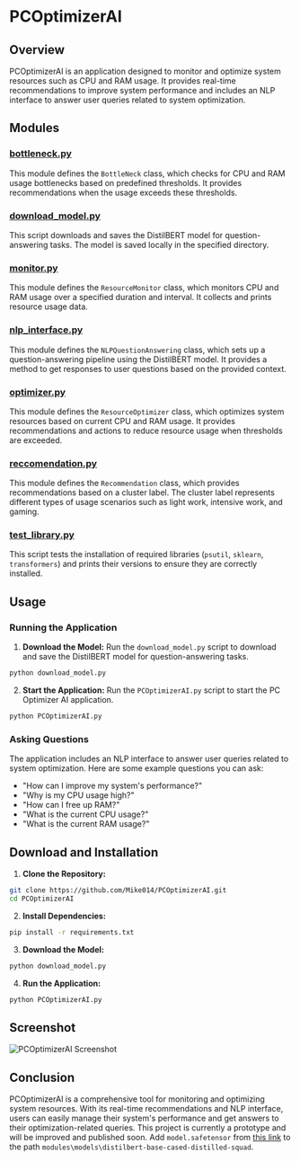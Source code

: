 # PCOptimizerAI

## Overview

PCOptimizerAI is an application designed to monitor and optimize system resources such as CPU and RAM usage. It provides real-time recommendations to improve system performance and includes an NLP interface to answer user queries related to system optimization.

## Modules

### [bottleneck.py](#bottleneckpy-context)

This module defines the `BottleNeck` class, which checks for CPU and RAM usage bottlenecks based on predefined thresholds. It provides recommendations when the usage exceeds these thresholds.

### [download_model.py](#download_modelpy-context)

This script downloads and saves the DistilBERT model for question-answering tasks. The model is saved locally in the specified directory.

### [monitor.py](#monitorpy-context)

This module defines the `ResourceMonitor` class, which monitors CPU and RAM usage over a specified duration and interval. It collects and prints resource usage data.

### [nlp_interface.py](#nlp_interfacepy-context)

This module defines the `NLPQuestionAnswering` class, which sets up a question-answering pipeline using the DistilBERT model. It provides a method to get responses to user questions based on the provided context.

### [optimizer.py](#optimizerpy-context)

This module defines the `ResourceOptimizer` class, which optimizes system resources based on current CPU and RAM usage. It provides recommendations and actions to reduce resource usage when thresholds are exceeded.

### [reccomendation.py](#reccomendationpy-context)

This module defines the `Recommendation` class, which provides recommendations based on a cluster label. The cluster label represents different types of usage scenarios such as light work, intensive work, and gaming.

### [test_library.py](#test_librarypy-context)

This script tests the installation of required libraries (`psutil`, `sklearn`, `transformers`) and prints their versions to ensure they are correctly installed.

## Usage

### Running the Application

1. **Download the Model:**
   Run the `download_model.py` script to download and save the DistilBERT model for question-answering tasks.

```bash
python download_model.py
```
   
2. **Start the Application:**
   Run the `PCOptimizerAI.py` script to start the PC Optimizer AI application.

```bash
python PCOptimizerAI.py
```

### Asking Questions

The application includes an NLP interface to answer user queries related to system optimization. Here are some example questions you can ask:

- "How can I improve my system's performance?"
- "Why is my CPU usage high?"
- "How can I free up RAM?"
- "What is the current CPU usage?"
- "What is the current RAM usage?"

## Download and Installation

1. **Clone the Repository:**

```bash
git clone https://github.com/Mike014/PCOptimizerAI.git 
cd PCOptimizerAI
```

2. **Install Dependencies:**

```bash
pip install -r requirements.txt
```

3. **Download the Model:**

```bash
python download_model.py
```

4. **Run the Application:**

```bash
python PCOptimizerAI.py
```

## Screenshot

![PCOptimizerAI Screenshot](screenshots/Screenshots.PNG)

## Conclusion

PCOptimizerAI is a comprehensive tool for monitoring and optimizing system resources. With its real-time recommendations and NLP interface, users can easily manage their system's performance and get answers to their optimization-related queries.
This project is currently a prototype and will be improved and published soon.
Add `model.safetensor` from [this link](https://drive.google.com/drive/home?hl=it) to the path `modules\models\distilbert-base-cased-distilled-squad`.

 
